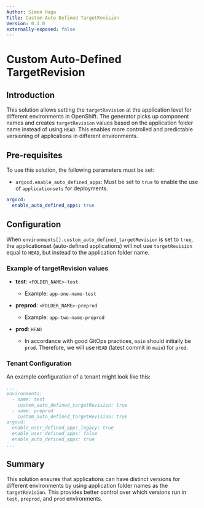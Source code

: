 ```yaml
---
Author: Simen Haga
Title: Custom Auto-Defined TargetRevision
Version: 0.1.0
externally-exposed: false
---
```


# Custom Auto-Defined TargetRevision

## Introduction
This solution allows setting the `targetRevision` at the application level for different environments in OpenShift. The generator picks up component names and creates  `targetRevision` values based on the application folder name instead of using `HEAD`. This enables more controlled and predictable versioning of applications in different environments.

## Pre-requisites
To use this solution, the following parameters must be set:

- `argocd.enable_auto_defined_apps`: Must be set to `true` to enable the use of `applicationsets` for deployments.
```yaml
argocd:
  enable_auto_defined_apps: true
```

## Configuration
When `environments[].custom_auto_defined_targetRevision` is set to `true`, the applicationset (auto-defined applications) will not use `targetRevision` equal to `HEAD`, but instead to the application folder name.

### Example of targetRevision values

- **test**: `<FOLDER_NAME>-test`
    - Example: `app-one-name-test`

- **preprod**: `<FOLDER_NAME>-preprod`
    - Example: `app-two-name-preprod`

- **prod**: `HEAD`
    - In accordance with good GitOps practices, `main` should initially be `prod`. Therefore, we will use `HEAD` (latest commit in `main`) for `prod`.

### Tenant Configuration
An example configuration of a tenant might look like this:

```yaml
...
environments:
  - name: test
    custom_auto_defined_targetRevision: true
  - name: preprod
    custom_auto_defined_targetRevision: true
argocd:
  enable_user_defined_apps_legacy: true
  enable_user_defined_apps: false
  enable_auto_defined_apps: true
...
```


## Summary
This solution ensures that applications can have distinct versions for different environments by using application folder names as the `targetRevision`. This provides better control over which versions run in `test`, `preprod`, and `prod` environments.
